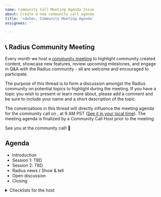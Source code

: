 ```yaml
---
name: Community Call Meeting Agenda Issue
about: Create a new community call agenda
title: '<date>, Community Meeting Agenda'
assignees: ''

---
```


## 📞 Radius Community Meeting

Every month we host a [community meeting](https://github.com/project-radius/community/#community-meetings) to highlight community created content, showcase new features, review upcoming milestones, and engage in Q&A with the Radius community - all are welcome and encouraged to participate.

The purpose of this thread is to form a discussion amongst the Radius community on potential topics to highlight during the meeting. If you have a topic you wish to present or learn more about, please add a comment and be sure to include your name and a short description of the topic.

<!--
!!!REMINDER!!!

- Update the <Date> field in the paragraph below. The time is usually at 9 AM PST.
- Make sure to update the timeanddate.com URL in the correct date/time format: `YYYYMMDDThh` (e.g. 20230531T09 is 2023 May 31st, 9 AM).
-->

The conversations in this thread will directly influence the meeting agenda for the community call on <Date>, at 9 AM PST ([See it in your local time](https://www.timeanddate.com/worldclock/fixedtime.html?iso=YYYYMMDDT09&p1=234&msg=Radius+Community+Call)). The meeting agenda is finalized by a Community Call Host prior to the meeting.

See you at the community call! 👋

## Agenda

- Introduction
- Session 1: TBD
- Session 2: TBD
- Radius news / Show & tell
- Open discussion
- Closing

 <details>
    <summary>Checklists for the host</summary>

### Before the meeting

- [ ] Find speakers
- [ ] Collect Radius news (blog posts & videos found on social media, and show-and-tell Discord channel)
- [ ] Prepare slide deck
- [ ] Send meeting invite to the speakers
<!-- - [ ] Announce the meeting on social media
  - [ ] 1 week before
  - [ ] 1 day before
  - [ ] 1 hour before -->

### During the meeting

- Welcome & announce that the meeting will be recorded
- Start the recording
- Show the agenda
- Welcome first speaker
- First session
- Q&A first session
- Welcome second speaker
- Second session
- Q&A second session
- Show Radius related news, posts, videos.
- Open discussion
- Closing & mention Radius Discord channel

### After the meeting

- [ ] Upload the meeting to <!-- YouTube --> the Teams drive and include:
<!-- - [ ] Chapters to the video -->
<!-- - [ ] Links to the video description -->
  - [ ] Read-only link to slides
  - [ ] [Radius Discord link](https://discord.gg/WnWqYa6QTH)
  - [ ] Other relevant links related to the sessions
<!-- - [ ] Announce the published video on social media -->
- [ ] Close this issue

</details>
